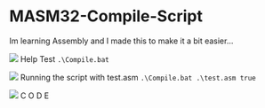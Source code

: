 # MASM32-Compile-Script

Im learning Assembly and I made this to make it a bit easier...

![](https://i.imgur.com/SAWCCh2.png)
Help Test `.\Compile.bat`

![](https://i.imgur.com/gbbQsm4.png)
Running the script with test.asm `.\Compile.bat .\test.asm true`

![](https://i.imgur.com/wFjE39N.png)
C O D E
